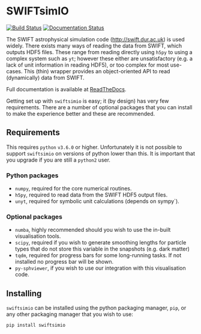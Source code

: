 SWIFTsimIO
==========

[![Build Status](https://travis-ci.com/SWIFTSIM/swiftsimio.svg?branch=master)](https://travis-ci.com/SWIFTSIM/swiftsimio)
[![Documentation Status](https://readthedocs.org/projects/swiftsimio/badge/?version=latest)](https://swiftsimio.readthedocs.io/en/latest/?badge=latest)


The SWIFT astrophysical simulation code (http://swift.dur.ac.uk) is used
widely. There exists many ways of reading the data from SWIFT, which outputs
HDF5 files. These range from reading directly using `h5py` to using a complex
system such as `yt`; however these either are unsatisfactory (e.g. a lack of
unit information in reading HDF5), or too complex for most use-cases. This
(thin) wrapper provides an object-oriented API to read (dynamically) data
from SWIFT.

Full documentation is available at [ReadTheDocs](http://swiftsimio.readthedocs.org).

Getting set up with `swiftsimio` is easy; it (by design) has very few
requirements. There are a number of optional packages that you can install
to make the experience better and these are recommended.


Requirements
------------

This requires `python` `v3.6.0` or higher. Unfortunately it is not
possible to support `swiftsimio` on versions of python lower than this.
It is important that you upgrade if you are still a `python2` user.

### Python packages


+ `numpy`, required for the core numerical routines.
+ `h5py`, required to read data from the SWIFT HDF5 output files.
+ `unyt`, required for symbolic unit calculations (depends on sympy`).

### Optional packages


+ `numba`, highly recommended should you wish to use the in-built visualisation
  tools.
+ `scipy`, required if you wish to generate smoothing lengths for particle types
  that do not store this variable in the snapshots (e.g. dark matter)
+ `tqdm`, required for progress bars for some long-running tasks. If not installed
  no progress bar will be shown.
+ `py-sphviewer`, if you wish to use our integration with this visualisation
  code.


Installing
----------

`swiftsimio` can be installed using the python packaging manager, `pip`,
or any other packaging manager that you wish to use:

`pip install swiftsimio`